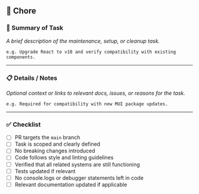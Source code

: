 ## 🧹 Chore

### 🧾 Summary of Task  
_A brief description of the maintenance, setup, or cleanup task._  

```
e.g. Upgrade React to v18 and verify compatibility with existing components.
```

---

### 📋 Details / Notes  
_Optional context or links to relevant docs, issues, or reasons for the task._  

```
e.g. Required for compatibility with new MUI package updates.
```

---

### ✅ Checklist  

- [ ] PR targets the `main` branch  
- [ ] Task is scoped and clearly defined  
- [ ] No breaking changes introduced  
- [ ] Code follows style and linting guidelines  
- [ ] Verified that all related systems are still functioning  
- [ ] Tests updated if relevant  
- [ ] No console.logs or debugger statements left in code  
- [ ] Relevant documentation updated if applicable